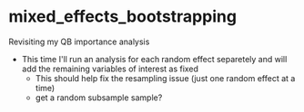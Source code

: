 # mixed_effects_bootstrapping
Revisiting my QB importance analysis


- This time I'll run an analysis for each random effect separetely and will add the remaining variables of interest as fixed
    - This should help fix the resampling issue (just one random effect at a time)
    - get a random subsample sample? 
